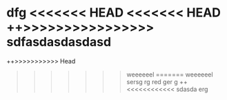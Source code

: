 dfg
<<<<<<< HEAD
<<<<<<< HEAD
++>>>>>>>>>>>>>>>> sdfasdasdasdasd
=======
++>>>>>>>>>>> Head
>>>>>>> weeeeeel
=======
>>>>>>> weeeeeel
sersg
rg
red
ger
g
++<<<<<<<<<<<< sdasda
erg

